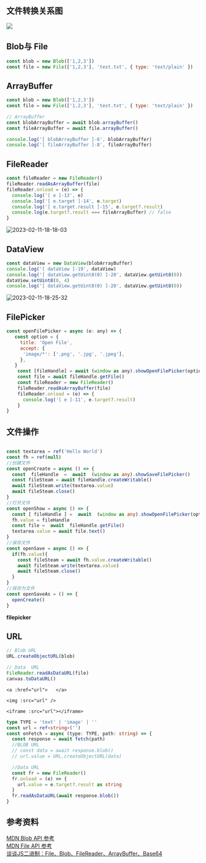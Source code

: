 ## 文件转换关系图

![](https://zerdocs.oss-cn-shanghai.aliyuncs.com/problem/202407022106364.svg)

## Blob与 File

```js
const blob = new Blob(['1,2,3'])
const file = new File(['1,2,3'], 'test.txt', { type: 'text/plain' })
```

## ArrayBuffer

```js
const blob = new Blob(['1,2,3'])
const file = new File(['1,2,3'], 'test.txt', { type: 'text/plain' })

// ArrayBuffer
const blobArrayBuffer = await blob.arrayBuffer()
const fileArrayBuffer = await file.arrayBuffer()

console.log('[ blobArrayBuffer ]-6', blobArrayBuffer)
console.log('[ fileArrayBuffer ]-8', fileArrayBuffer)
```

<DemoWrap pkg="FrontEnd/JavaScript/demo"   path='demo1.vue' >
    <Demo1/>
</DemoWrap>

## FileReader

```js
const fileReader = new FileReader()
fileReader.readAsArrayBuffer(file)
fileReader.onload = (e) => {
  console.log('[ e ]-13', e)
  console.log('[ e.target ]-14', e.target)
  console.log('[ e.target.result ]-15', e.target?.result)
  console.log(e.target?.result === fileArrayBuffer) // false
}
```

![2023-02-11-18-18-03](https://zerdocs.oss-cn-shanghai.aliyuncs.com/febasis/2023-02-11-18-18-03.png)

## DataView

```js
const dataView = new DataView(blobArrayBuffer)
console.log('[ dataView ]-19', dataView)
console.log('[ dataView.getUint8(0) ]-20', dataView.getUint8(0))
dataView.setUint8(0, 4)
console.log('[ dataView.getUint8(0) ]-20', dataView.getUint8(0))
```

![2023-02-11-18-25-32](https://zerdocs.oss-cn-shanghai.aliyuncs.com/febasis/2023-02-11-18-25-32.png)

## FilePicker

```js
const openFilePicker = async (e: any) => {
   const option = {
     title: 'Open File',
     accept: {
      'image/*': ['.png', '.jpg', '.jpeg'],
     },
   }
    const [fileHandle] = await (window as any).showOpenFilePicker(option)
    const file = await fileHandle.getFile()
    const fileReader = new FileReader()
    fileReader.readAsArrayBuffer(file)
    fileReader.onload = (e) => {
      console.log('[ e ]-11', e.target?.result)
    }
}
```

<script setup>
import Demo1 from './demo/demo1.vue';
import FilePicker from './demo/FilePicker.vue';
import DemoUrl from './demo/DemoUrl.vue';
</script>

## 文件操作

```ts

const textarea = ref('Hello World')
const fh = ref(null)
//创建文件
const openCreate = async () => {
  const  fileHandle  =  await  (window as any).showSaveFilePicker()
  const fileSteam = await fileHandle.createWritable()
  await fileSteam.write(textarea.value)
  await fileSteam.close()
}
//打开文件
const openShow = async () => {
  const [ fileHandle ] =  await  (window as any).showOpenFilePicker(option)
  fh.value = fileHandle
  const file =  await  fileHandle.getFile()
  textarea.value = await file.text()
}
//保存文件
const openSave = async () => {
  if(fh.value){
    const fileSteam = await fh.value.createWritable()
    await fileSteam.write(textarea.value)
    await fileSteam.close()
  }
}
//保存为文件
const openSaveAs = () => {
  openCreate()
}
```

**filepicker**
<DemoWrap pkg="FrontEnd/JavaScript/demo"   path='FilePicker.vue'>
<FilePicker/>
</DemoWrap>

## URL

```js
// Blob URL
URL.createObjectURL(blob)

// Data  URL
FileReader.readAsDataURL(file)
canvas.toDataURL()
```

```vue
<a :href="url">   </a>

<img :src="url" />

<iframe :src="url"></iframe>
```

```ts
type TYPE = 'text' | 'image' | ''
const url = ref<string>('')
const onFetch = async (type: TYPE, path: string) => {
  const response = await fetch(path)
  //BLOB URL
  // const data = await response.blob()
  // url.value = URL.createObjectURL(data)

  //Data URL
  const fr = new FileReader()
  fr.onload = (e) => {
    url.value = e.target?.result as string
  }
  fr.readAsDataURL(await response.blob())
}

```

<DemoWrap pkg="FrontEnd/JavaScript/demo"   path='DemoUrl.vue'>
    <DemoUrl/>
</DemoWrap>

## 参考资料

[MDN Blob API 参考](https://developer.mozilla.org/zh-CN/docs/Web/API/Blob)<br>
[MDN File API 参考](https://developer.mozilla.org/zh-CN/docs/Web/API/File)<br>
[谈谈JS二进制：File、Blob、FileReader、ArrayBuffer、Base64](https://zhuanlan.zhihu.com/p/568915443)

